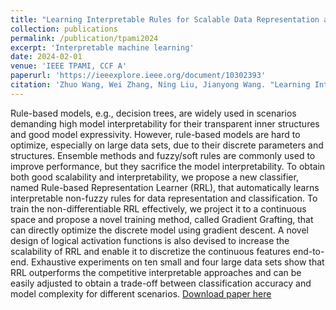 ```yaml
---
title: "Learning Interpretable Rules for Scalable Data Representation and Classification"
collection: publications
permalink: /publication/tpami2024
excerpt: 'Interpretable machine learning'
date: 2024-02-01
venue: 'IEEE TPAMI, CCF A'
paperurl: 'https://ieeexplore.ieee.org/document/10302393'
citation: 'Zhuo Wang, Wei Zhang, Ning Liu, Jianyong Wang. "Learning Interpretable Rules for Scalable Data Representation and Classification," in IEEE Transactions on Pattern Analysis and Machine Intelligence, vol. 46, no. 2, pp. 1121-1133, Feb. 2024, doi: 10.1109/TPAMI.2023.3328881.'
---
```

Rule-based models, e.g., decision trees, are widely used in scenarios demanding high model interpretability for their transparent inner structures and good model expressivity. However, rule-based models are hard to optimize, especially on large data sets, due to their discrete parameters and structures. Ensemble methods and fuzzy/soft rules are commonly used to improve performance, but they sacrifice the model interpretability. To obtain both good scalability and interpretability, we propose a new classifier, named Rule-based Representation Learner (RRL), that automatically learns interpretable non-fuzzy rules for data representation and classification. To train the non-differentiable RRL effectively, we project it to a continuous space and propose a novel training method, called Gradient Grafting, that can directly optimize the discrete model using gradient descent. A novel design of logical activation functions is also devised to increase the scalability of RRL and enable it to discretize the continuous features end-to-end. Exhaustive experiments on ten small and four large data sets show that RRL outperforms the competitive interpretable approaches and can be easily adjusted to obtain a trade-off between classification accuracy and model complexity for different scenarios.
[Download paper here](https://ieeexplore.ieee.org/document/10302393)
